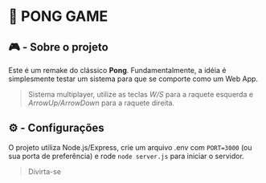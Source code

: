 # 🏓 PONG GAME

## 🎮 - Sobre o projeto
Este é um remake do clássico **Pong**. Fundamentalmente, a idéia é simplesmente testar um sistema para que se comporte como um Web App.

> Sistema multiplayer, utilize as teclas _W/S_ para a raquete esquerda e _ArrowUp/ArrowDown_ para a raquete direita.

## ⚙️ - Configurações
O projeto utiliza Node.js/Express, crie um arquivo .env com ```PORT=3000``` (ou sua porta de preferência) e rode `node server.js` para iniciar o servidor.

> Divirta-se
